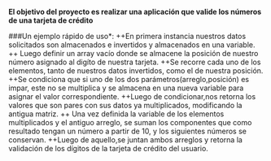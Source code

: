 **El objetivo del proyecto es realizar una aplicación que valide los números de una tarjeta de crédito**


###Un ejemplo rápido de uso*:
++En primera instancia nuestros datos solicitados son almacenados e invertidos y almacenados en una variable.
++ Luego definir un array vacío donde se almacene la posición de nuestro número asignado al digíto de nuestra tarjeta.
++Se recorre cada uno de los elementos, tanto de nuestros datos invertidos, como el de nuestra posición.
++Se condiciona que si uno de los dos parámetros(arreglo,posición) es impar, este no se multiplica y se almacena en una nueva variable para asignar el valor correspondiente.
++Luego de condicionar,nos retorna los valores que son pares con sus datos ya multiplicados, modificando la antigua matriz.
++ Una vez definida la variable de los elementos multiplicados y el antiguo arreglo, se suman los componentes que como resultado tengan un número a partir de 10, y los siguientes números se conservan.
++Luego de aquello,se juntan ambos arreglos y retorna la validación de los dígitos de la tarjeta de crédito del usuario.
